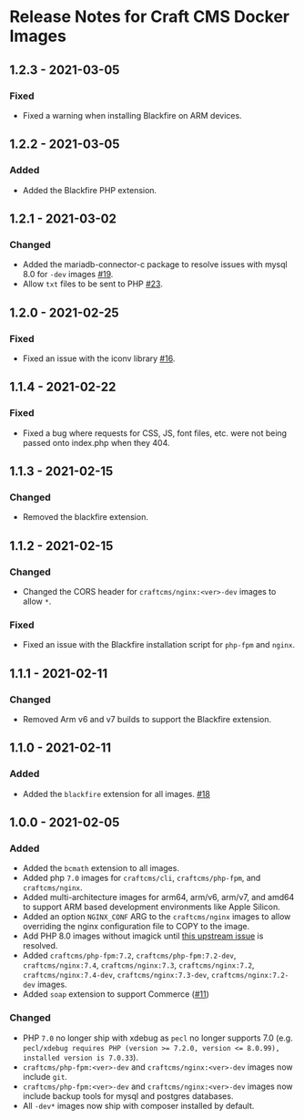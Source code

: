 # Release Notes for Craft CMS Docker Images

## 1.2.3 - 2021-03-05

### Fixed
- Fixed a warning when installing Blackfire on ARM devices.

## 1.2.2 - 2021-03-05

### Added
- Added the Blackfire PHP extension.

## 1.2.1 - 2021-03-02

### Changed
- Added the mariadb-connector-c package to resolve issues with mysql 8.0 for `-dev` images [#19](https://github.com/craftcms/docker/issues/19).
- Allow `txt` files to be sent to PHP [#23](https://github.com/craftcms/docker/issues/23).

## 1.2.0 - 2021-02-25

### Fixed
- Fixed an issue with the iconv library [#16](https://github.com/craftcms/docker/issues/16).

## 1.1.4 - 2021-02-22

### Fixed
- Fixed a bug where requests for CSS, JS, font files, etc. were not being passed onto index.php when they 404.

## 1.1.3 - 2021-02-15

### Changed
- Removed the blackfire extension.

## 1.1.2 - 2021-02-15

### Changed
- Changed the CORS header for `craftcms/nginx:<ver>-dev` images to allow `*`.

### Fixed
- Fixed an issue with the Blackfire installation script for `php-fpm` and `nginx`.

## 1.1.1 - 2021-02-11

### Changed
- Removed Arm v6 and v7 builds to support the Blackfire extension.

## 1.1.0 - 2021-02-11

### Added
- Added the `blackfire` extension for all images. [#18](https://github.com/craftcms/docker/issues/18)

## 1.0.0 - 2021-02-05

### Added
- Added the `bcmath` extension to all images.
- Added php `7.0` images for `craftcms/cli`, `craftcms/php-fpm`, and `craftcms/nginx`.
- Added multi-architecture images for arm64, arm/v6, arm/v7, and amd64 to support ARM based development environments like Apple Silicon.
- Added an option `NGINX_CONF` ARG to the `craftcms/nginx` images to allow overriding the nginx configuration file to COPY to the image.
- Add PHP 8.0 images without imagick until [this upstream issue](https://github.com/Imagick/imagick/issues/358) is resolved.
- Added `craftcms/php-fpm:7.2`, `craftcms/php-fpm:7.2-dev`, `craftcms/nginx:7.4`, `craftcms/nginx:7.3`, `craftcms/nginx:7.2`, `craftcms/nginx:7.4-dev`, `craftcms/nginx:7.3-dev`, `craftcms/nginx:7.2-dev` images.
- Added `soap` extension to support Commerce ([#11](https://github.com/craftcms/docker/issues/11))

### Changed
- PHP `7.0` no longer ship with xdebug as `pecl` no longer supports 7.0 (e.g. `pecl/xdebug requires PHP (version >= 7.2.0, version <= 8.0.99), installed version is 7.0.33`).
- `craftcms/php-fpm:<ver>-dev` and `craftcms/nginx:<ver>-dev` images now include `git`.
- `craftcms/php-fpm:<ver>-dev` and `craftcms/nginx:<ver>-dev` images now include backup tools for mysql and postgres databases.
- All `-dev*` images now ship with composer installed by default.
